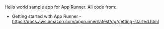 Hello world sample app for App Runner. All code from:

* Getting started with App Runner - https://docs.aws.amazon.com/apprunner/latest/dg/getting-started.html
